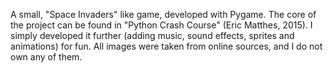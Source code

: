 A small, "Space Invaders" like game, developed with Pygame. The core of the project can be found in "Python Crash Course" (Eric Matthes, 2015). I simply developed it further (adding music, sound effects, sprites and animations) for fun. All images were taken from online sources, and I do not own any of them. 
